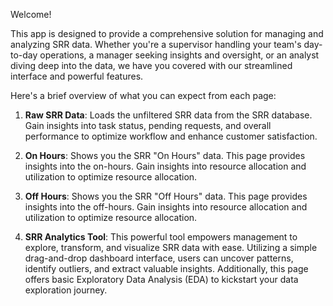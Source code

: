 Welcome!

This app is designed to provide a comprehensive solution for managing and analyzing SRR data. Whether you're a supervisor handling your team's day-to-day operations, a manager seeking insights and oversight, or an analyst diving deep into the data, we have you covered with our streamlined interface and powerful features.

Here's a brief overview of what you can expect from each page:

1. **Raw SRR Data**:
   Loads the unfiltered SRR data from the SRR database. Gain insights into task status, pending requests, and overall performance to optimize workflow and enhance customer satisfaction.

2. **On Hours**:
   Shows you the SRR "On Hours" data. This page provides insights into the on-hours. Gain insights into resource allocation and utilization to optimize resource allocation.

3. **Off Hours**:
   Shows you the SRR "Off Hours" data. This page provides insights into the off-hours. Gain insights into resource allocation and utilization to optimize resource allocation.

4. **SRR Analytics Tool**:
   This powerful tool empowers management to explore, transform, and visualize SRR data with ease. Utilizing a simple drag-and-drop dashboard interface, users can uncover patterns, identify outliers, and extract valuable insights. Additionally, this page offers basic Exploratory Data Analysis (EDA) to kickstart your data exploration journey.